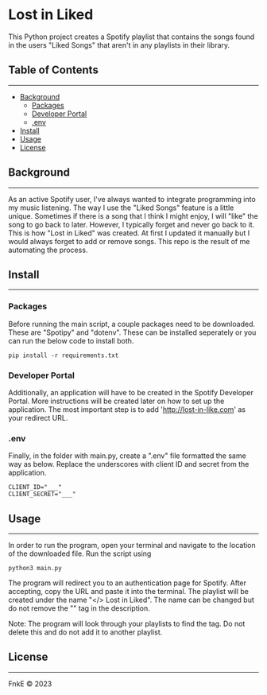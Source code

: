 # Lost in Liked 

This Python project creates a Spotify playlist that contains the songs found in the users "Liked Songs" that aren't in any playlists in their library.

## Table of Contents
---
- [Background](docs/README.md)
    - [Packages](docs/README.md)
    - [Developer Portal](docs/README.md)
    - [.env](docs/README.md)
- [Install](docs/README.md)
- [Usage](docs/README.md)
- [License](docs/README.md)

## Background
---
As an active Spotify user, I've always wanted to integrate programming into my music listening. The way I use the "Liked Songs" feature is a little unique. Sometimes if there is a song that I think I might enjoy, I will "like" the song to go back to later. However, I typically forget and never go back to it. This is how "Lost in Liked" was created. At first I updated it manually but I would always forget to add or remove songs. This repo is the result of me automating the process.

## Install
---
### Packages
Before running the main script, a couple packages need to be downloaded. These are "Spotipy" and "dotenv". These can be installed seperately or you can run the below code to install both.
```
pip install -r requirements.txt
```

### Developer Portal
Additionally, an application will have to be created in the Spotify Developer Portal. More instructions will be created later on how to set up the application. The most important step is to add 'http://lost-in-like.com' as your redirect URL.

### .env
Finally, in the folder with main.py, create a ".env" file formatted the same way as below. Replace the underscores with client ID and secret from the application.
```
CLIENT_ID="___"
CLIENT_SECRET="___"
```

## Usage
---
In order to run the program, open your terminal and navigate to the location of the downloaded file. Run the script using
```
python3 main.py
```
The program will redirect you to an authentication page for Spotify. After accepting, copy the URL and paste it into the terminal. The playlist will be created under the name "</> Lost in Liked". The name can be changed but do not remove the "<LL/>" tag in the description.

Note: The program will look through your playlists to find the tag. Do not delete this and do not add it to another playlist.

## License
---
FnkE © 2023